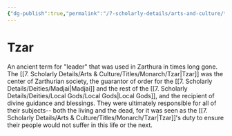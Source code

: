 ```yaml
---
{"dg-publish":true,"permalink":"/7-scholarly-details/arts-and-culture/titles/monarch/tzar/","noteIcon":""}
---
```


# Tzar

An ancient term for "leader" that was used in Zarthura in times long gone. The [[7. Scholarly Details/Arts & Culture/Titles/Monarch/Tzar\|Tzar]] was the center of Zarthurian society, the guarantor of order for the [[7. Scholarly Details/Deities/Madjai\|Madjai]] and the rest of the [[7. Scholarly Details/Deities/Local Gods/Local Gods\|Local Gods]], and the recipient of divine guidance and blessings. They were ultimately responsible for all of their subjects-- both the living and the dead, for it was seen as the [[7. Scholarly Details/Arts & Culture/Titles/Monarch/Tzar\|Tzar]]'s duty to ensure their people would not suffer in this life or the next. 

